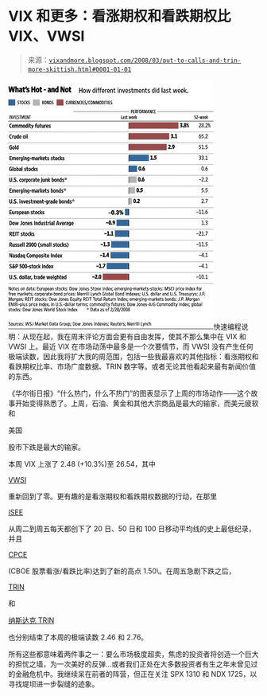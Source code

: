 <!--yml

类别：未分类

日期：2024-05-18 18:42:05

-->

# VIX 和更多：看涨期权和看跌期权比 VIX、VWSI

> 来源：[`vixandmore.blogspot.com/2008/03/put-to-calls-and-trin-more-skittish.html#0001-01-01`](http://vixandmore.blogspot.com/2008/03/put-to-calls-and-trin-more-skittish.html#0001-01-01)

![](img/af84649d8eda409bad253e6537ed101e.png)快速编程说明：从现在起，我在周末评论方面会更有自由发挥，使其不那么集中在 VIX 和 VWSI 上。最近 VIX 在市场动荡中最多是一个次要情节，而 VWSI 没有产生任何极端读数，因此我将扩大我的周范围，包括一些我最喜欢的其他指标：看涨期权和看跌期权比率、市场广度数据、TRIN 数字等。或者无论其他看起来最有新闻价值的东西。

《华尔街日报》“什么热门，什么不热门”的图表显示了上周的市场动作——这个故事开始变得熟悉了。上周，石油、黄金和其他大宗商品是最大的输家，而美元疲软和

美国

股市下跌是最大的输家。

本周 VIX 上涨了 2.48 (+10.3%)至 26.54，其中

[VWSI](http://vixandmore.blogspot.com/search/label/VWSI)

重新回到了零。更有趣的是看涨期权和看跌期权数据的行动，在那里

[ISEE](http://vixandmore.blogspot.com/search/label/ISEE)

从周二到周五每天都创下了 20 日、50 日和 100 日移动平均线的史上最低纪录，并且

[CPCE](http://vixandmore.blogspot.com/search/label/CPCE)

(CBOE 股票看涨/看跌比率)达到了新的高点 1.50\。在周五急剧下跌之后，

[TRIN](http://vixandmore.blogspot.com/search/label/TRIN)

和

[纳斯达克 TRIN](http://vixandmore.blogspot.com/search/label/TRINQ)

也分别结束了本周的极端读数 2.46 和 2.76。

所有这些都意味着两件事之一：要么市场极度超卖，焦虑的投资者将创造一个巨大的担忧之墙，为一次美好的反弹...或者我们正处在大多数投资者有生之年未曾见过的金融危机中。我继续呆在前者的阵营，但正在关注 SPX 1310 和 NDX 1725，以寻找堤坝进一步裂缝的迹象。
